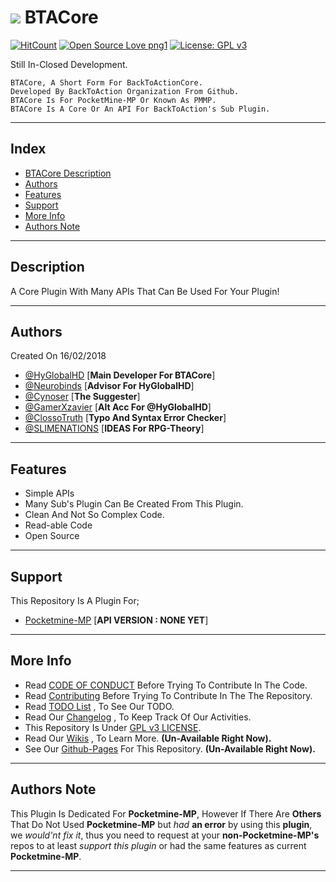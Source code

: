 # [![](https://avatars0.githubusercontent.com/u/34904027?s=70&v=4)](https://github.com/BackToAction) BTACore

[![HitCount](http://hits.dwyl.io/BackToAction/BTACore.svg)](http://hits.dwyl.io/BackToAction/BTACore) [![Open Source Love png1](https://badges.frapsoft.com/os/v1/open-source.png?v=103)](https://github.com/BackToAction/BTACore/) [![License: GPL v3](https://img.shields.io/badge/License-GPL%20v3-blue.svg)](https://github.com/BackToAction/BTACore/blob/master/LICENSE)

Still In-Closed Development.
````
BTACore, A Short Form For BackToActionCore.
Developed By BackToAction Organization From Github.
BTACore Is For PocketMine-MP Or Known As PMMP.
BTACore Is A Core Or An API For BackToAction's Sub Plugin.
````

---

## Index
- [BTACore Description](#description)
- [Authors](#authors)
- [Features](#features)
- [Support](#support)
- [More Info](#more-info)
- [Authors Note](#authors-note)

---

## Description
A Core Plugin With Many APIs That Can Be Used For Your Plugin!

---

## Authors
Created On 16/02/2018
- [@HyGlobalHD](https://github.com/HyGlobalHD) [**Main Developer For BTACore**]
- [@Neurobinds](https://github.com/Neurobinds) [**Advisor For HyGlobalHD**]
- [@Cynoser](https://github.com/Cynoser) [**The Suggester**]
- [@GamerXzavier](https://github.com/GamerXzavier) [**Alt Acc For @HyGlobalHD**]
- [@ClossoTruth](https://github.com/ClossoTruth) [**Typo And Syntax Error Checker**]
- [@SLIMENATIONS](https://github.com/SLIMENATIONS) [**IDEAS For RPG-Theory**]

---

## Features
- Simple APIs
- Many Sub's Plugin Can Be Created From This Plugin.
- Clean And Not So Complex Code.
- Read-able Code
- Open Source

---

## Support
This Repository Is A Plugin For;
- [Pocketmine-MP](https://github.com/pmmp/Pocketmine-MP) [**API VERSION : NONE YET**]

---

## More Info
- Read [CODE OF CONDUCT](https://github.com/BackToAction/BTACore/blob/master/CODE_OF_CONDUCT.md) Before Trying To Contribute In The Code.
- Read [Contributing](https://github.com/BackToAction/BTACore/blob/master/CONTRIBUTING.md) Before Trying To Contribute In The The Repository.
- Read [TODO List](https://github.com/BackToAction/BTACore/blob/master/TODO) , To See Our TODO.
- Read Our [Changelog](https://github.com/BackToAction/BTACore/blob/master/ChangeLog.md) , To Keep Track Of Our Activities.
- This Repository Is Under [GPL v3 LICENSE](https://github.com/BackToAction/BTACore/blob/master/LICENSE).
- Read Our [Wikis]() , To Learn More. __(Un-Available Right Now).__
- See Our [Github-Pages]() For This Repository. __(Un-Available Right Now).__

---

## Authors Note
This Plugin Is Dedicated For **Pocketmine-MP**, However If There Are **Others** That Do Not Used **Pocketmine-MP** but *had* **an error** by using this **plugin**, we *would'nt fix it*, thus you need to request at your **non-Pocketmine-MP's** repos to at least *support this plugin* or had the same features as current **Pocketmine-MP**.

---
